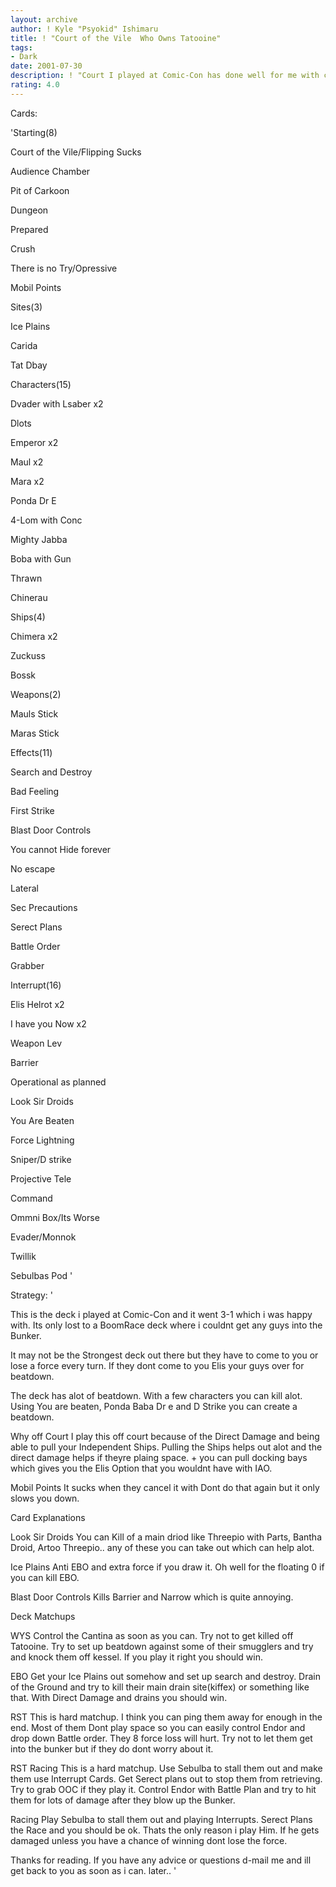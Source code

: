 ```yaml
---
layout: archive
author: ! Kyle "Psyokid" Ishimaru
title: ! "Court of the Vile  Who Owns Tatooine"
tags:
- Dark
date: 2001-07-30
description: ! "Court I played at Comic-Con has done well for me with control and direct damage."
rating: 4.0
---
```

Cards: 

'Starting(8)

Court of the Vile/Flipping Sucks

Audience Chamber

Pit of Carkoon

Dungeon

Prepared

Crush

There is no Try/Opressive 

Mobil Points


Sites(3)

Ice Plains

Carida

Tat Dbay


Characters(15)

Dvader with Lsaber x2

Dlots

Emperor x2

Maul x2

Mara x2

Ponda Dr E

4-Lom with Conc

Mighty Jabba

Boba with Gun

Thrawn

Chinerau


Ships(4)

Chimera x2

Zuckuss

Bossk


Weapons(2)

Mauls Stick

Maras Stick


Effects(11)

Search and Destroy

Bad Feeling

First Strike

Blast Door Controls

You cannot Hide forever

No escape

Lateral

Sec Precautions

Serect Plans

Battle Order

Grabber


Interrupt(16)

Elis Helrot x2

I have you Now x2

Weapon Lev

Barrier

Operational as planned

Look Sir Droids

You Are Beaten

Force Lightning

Sniper/D strike

Projective Tele

Command

Ommni Box/Its Worse

Evader/Monnok

Twillik


Sebulbas Pod '

Strategy: '

This is the deck i played at Comic-Con and it went 3-1 which i was happy with.  Its only lost to a BoomRace deck where i couldnt get any guys into the Bunker.


It may not be the Strongest deck out there but they have to come to you or lose a force every turn.  If they dont come to you Elis your guys over for beatdown.  


The deck has alot of beatdown.  With a few characters you can kill alot.  Using You are beaten, Ponda Baba Dr e and D Strike you can create a beatdown.  


Why off Court  I play this off court because of the Direct Damage and being able to pull your Independent Ships.  Pulling the Ships helps out alot and the direct damage helps if theyre plaing space.  + you can pull docking bays which gives you the Elis Option that you wouldnt have with IAO.


Mobil Points  It sucks when they cancel it with Dont do that again but it only slows you down.


Card Explanations


Look Sir Droids  You can Kill of a main driod like Threepio with Parts, Bantha Droid, Artoo Threepio..  any of these you can take out which can help alot.


Ice Plains  Anti EBO and extra force if you draw it.  Oh well for the floating 0 if you can kill EBO.


Blast Door Controls  Kills Barrier and Narrow which is quite annoying.


Deck Matchups


WYS  Control the Cantina as soon as you can.  Try not to get killed off Tatooine.  Try to set up beatdown against some of their smugglers and try and knock them off kessel.  If you play it right you should win.  


EBO  Get your Ice Plains out somehow and set up search and destroy.  Drain of the Ground and try to kill their main drain site(kiffex) or something like that.  With Direct Damage and drains you should win.


RST  This is hard matchup.  I think you can ping them away for enough in the end.  Most of them Dont play space so you can easily control Endor and drop down Battle order.  They 8 force loss will hurt.  Try not to let them get into the bunker but if they do dont worry about it.  


RST Racing  This is a hard matchup.  Use Sebulba to stall them out and make them use Interrupt Cards.  Get Serect plans out to stop them from retrieving.  Try to grab OOC if they play it.  Control Endor with Battle Plan and try to hit them for lots of damage after they blow up the Bunker.  


Racing  Play Sebulba to stall them out and playing Interrupts.  Serect Plans the Race and you should be ok.  Thats the only reason i play Him.  If he gets damaged unless you have a chance of winning dont lose the force.


Thanks for reading.  If you have any advice or questions d-mail me and ill get back to you as soon as i can.  later.. '